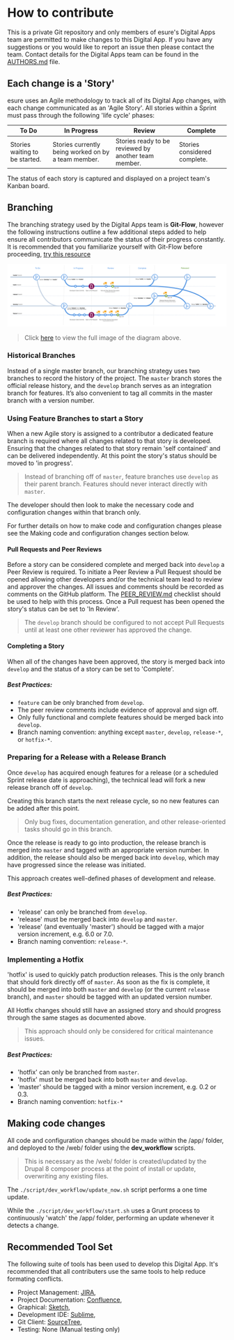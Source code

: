 # How to contribute

This is a private Git repository and only members of esure's Digital Apps team are permitted to make changes to this Digital App. If you have any suggestions or you would like to report an issue then please contact the team. Contact details for the Digital Apps team can be found in the [AUTHORS.md](AUTHORS.md) file.


## Each change is a 'Story'

esure uses an Agile methodology to track all of its Digital App changes, with each change communicated as an 'Agile Story'. All stories within a Sprint must pass through the following 'life cycle' phases:

| To Do | In Progress | Review | Complete |
|--- | --- | --- | --- |
| Stories waiting to be started. | Stories currently being worked on by a team member. | Stories ready to be reviewed by another team member. | Stories considered complete. |

The status of each story is captured and displayed on a project team's Kanban board.


## Branching

The branching strategy used by the Digital Apps team is **Git-Flow**, however the following instructions outline a few additional steps added to help ensure all contributors communicate the status of their progress constantly. It is recommended that you familiarize yourself with Git-Flow before proceeding, [try this resource](http://nvie.com/posts/a-successful-git-branching-model/)

![Branching Strategy Image](CONTRIBUTING.flow.png "Digital Apps Branching Strategy")

> Click [here](CONTRIBUTING.flow.png) to view the full image of the diagram above.


### Historical Branches

Instead of a single master branch, our branching strategy uses two branches to record the history of the project. The `master` branch stores the official release history, and the `develop` branch serves as an integration branch for features. It’s also convenient to tag all commits in the master branch with a version number.

### Using Feature Branches to start a Story

When a new Agile story is assigned to a contributor a dedicated feature branch is required where all changes related to that story is developed. Ensuring that the changes related to that story remain 'self contained' and can be delivered independently.
At this point the story's status should be moved to 'in progress'.
> Instead of branching off of `master`, feature branches use `develop` as their parent branch. Features should never interact directly with `master`.

The developer should then look to make the necessary code and configuration changes within that branch only.

For further details on how to make code and configuration changes please see the Making code and configuration changes section below.

#### Pull Requests and Peer Reviews

Before a story can be considered complete and merged back into `develop` a Peer Review is required. To initiate a Peer Review a Pull Request should be opened allowing other developers and/or the technical team lead to review and approver the changes. All issues and comments should be recorded as comments on the GitHub platform.
The [PEER_REVIEW.md](PEER_REVIEW.md) checklist should be used to help with this process.
Once a Pull request has been opened the story's status can be set to 'In Review'.
> The `develop` branch should be configured to not accept Pull Requests until at least one other reviewer has approved the change. 

#### Completing a Story

When all of the changes have been approved, the story is merged back into `develop` and the status of a story can be set to 'Complete'.

##### Best Practices:

* `feature` can be only branched from `develop`.
* The peer review comments include evidence of approval and sign off.
* Only fully functional and complete features should be merged back into `develop`.
* Branch naming convention: anything except `master`, `develop`, `release-*`, or `hotfix-*`.

### Preparing for a Release with a Release Branch

Once `develop` has acquired enough features for a release (or a scheduled Sprint release date is approaching), the technical lead will fork a new release branch off of `develop`.

Creating this branch starts the next release cycle, so no new features can be added after this point.
> Only bug fixes, documentation generation, and other release-oriented tasks should go in this branch.

Once the release is ready to go into production, the release branch is merged into `master` and tagged with an appropriate version number. In addition, the release should also be merged back into `develop`, which may have progressed since the release was initiated.

This approach creates well-defined phases of development and release.

##### Best Practices:

* 'release' can only be branched from `develop`.
* 'release' must be merged back into `develop` and `master`.
* 'release' (and eventually 'master') should be tagged with a major version increment, e.g. 6.0 or 7.0.
* Branch naming convention: `release-*`.

### Implementing a Hotfix

'hotfix' is used to quickly patch production releases. This is the only branch that should fork directly off of `master`. As soon as the fix is complete, it should be merged into both `master` and `develop` (or the current `release` branch), and `master` should be tagged with an updated version number.

All Hotfix changes should still have an assigned story and should progress through the same stages as documented above.

> This approach should only be considered for critical maintenance issues.

##### Best Practices:

* 'hotfix' can only be branched from `master`.
* 'hotfix' must be merged back into both `master` and `develop`.
* 'master' should be tagged with a minor version increment, e.g. 0.2 or 0.3.
* Branch naming convention: `hotfix-*`


## Making code changes

All code and configuration changes should be made within the /app/ folder, and deployed to the /web/ folder using the **dev_workflow** scripts.

>This is necessary as the /web/ folder is created/updated by the Drupal 8 composer process at the point of install or update, overwriting any existing files.

The `./script/dev_workflow/update_now.sh` script performs a one time update.

While the `./script/dev_workflow/start.sh` uses a Grunt process to continuously 'watch' the /app/ folder, performing an update whenever it detects a change.


## Recommended Tool Set

The following suite of tools has been used to develop this Digital App. It's recommended that all contributers use the same tools to help reduce formating conflicts.

* Project Management: [JIRA](https://myesure.atlassian.net/), 
* Project Documentation: [Confluence](https://myesure.atlassian.net/), 
* Graphical: [Sketch](https://www.sketchapp.com),
* Development IDE: [Sublime](https://www.sublimetext.com),
* Git Client: [SourceTree](https://www.sourcetreeapp.com),
* Testing: None (Manual testing only)


